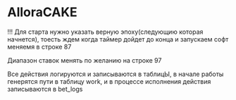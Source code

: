 # AlloraCAKE

!!! Для старта нужно указать верную эпоху(следующию которая начнется), тоесть ждем когда таймер дойдет до конца и запускаем софт
меняемя в строке 87

Диапазон ставок менять по желанию на строке 97

Все действия логируются и записываются в таблицЫ, в начале работы генерятся пути в таблицу work, и в процессе исполнения действия записываются в bet_logs
